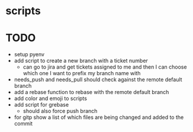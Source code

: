 # scripts

# TODO
- setup pyenv
- add script to create a new branch with a ticket number
  - can go to jira and get tickets assigned to me and then I can choose which one I want to prefix my branch name with
- needs_push and needs_pull should check against the remote default branch
- add a rebase function to rebase with the remote default branch
- add color and emoji to scripts
- add script for grebase
  - should also force push branch
- for gitp show a list of which files are being changed and added to the commit
